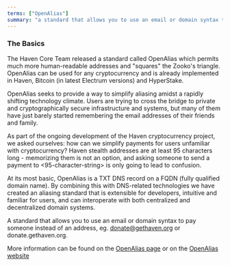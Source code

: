 ```yaml
---
terms: ["OpenAlias"]
summary: "a standard that allows you to use an email or domain syntax to pay someone instead of an address, eg. donate@gethaven.org or donate.gethaven.org"
---
```


### The Basics

The Haven Core Team released a standard called OpenAlias which permits much more human-readable addresses and "squares" the Zooko's triangle. OpenAlias can be used for any cryptocurrency and is already implemented in Haven, Bitcoin (in latest Electrum versions) and HyperStake.

OpenAlias seeks to provide a way to simplify aliasing amidst a rapidly shifting technology climate. Users are trying to cross the bridge to private and cryptographically secure infrastructure and systems, but many of them have just barely started remembering the email addresses of their friends and family.

As part of the ongoing development of the Haven cryptocurrency project, we asked ourselves: how can we simplify payments for users unfamiliar with cryptocurrency? Haven stealth addresses are at least 95 characters long - memorizing them is not an option, and asking someone to send a payment to <95-character-string> is only going to lead to confusion.

At its most basic, OpenAlias is a TXT DNS record on a FQDN (fully qualified domain name). By combining this with DNS-related technologies we have created an aliasing standard that is extensible for developers, intuitive and familiar for users, and can interoperate with both centralized and decentralized domain systems.

A standard that allows you to use an email or domain syntax to pay someone instead of an address, eg. donate@gethaven.org or donate.gethaven.org.

More information can be found on the [OpenAlias page](/the-haven-project/) or on the [OpenAlias website](https://openalias.org)
